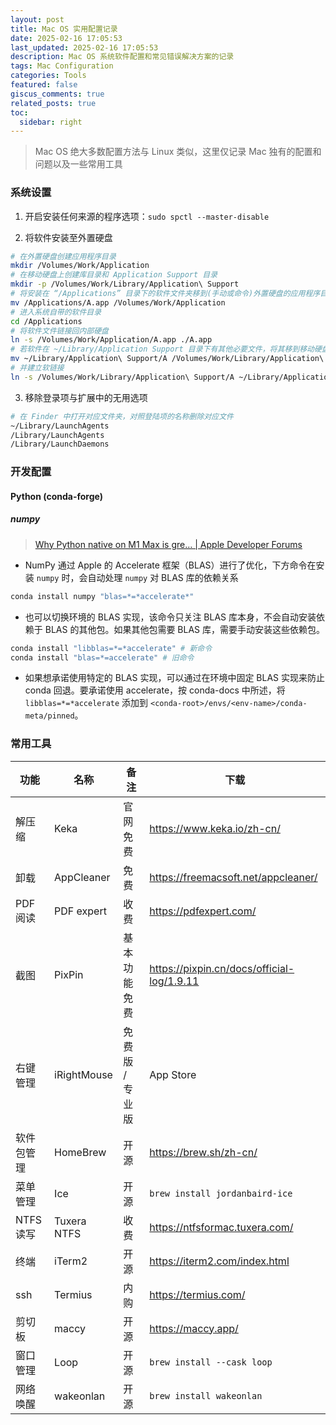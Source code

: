 ```yaml
---
layout: post
title: Mac OS 实用配置记录
date: 2025-02-16 17:05:53
last_updated: 2025-02-16 17:05:53
description: Mac OS 系统软件配置和常见错误解决方案的记录
tags: Mac Configuration
categories: Tools
featured: false
giscus_comments: true
related_posts: true
toc:
  sidebar: right
---
```


> Mac OS 绝大多数配置方法与 Linux 类似，这里仅记录 Mac 独有的配置和问题以及一些常用工具

### 系统设置

1. 开启安装任何来源的程序选项：`sudo spctl --master-disable`

2. 将软件安装至外置硬盘

```bash
# 在外置硬盘创建应用程序目录
mkdir /Volumes/Work/Application
# 在移动硬盘上创建库目录和 Application Support 目录
mkdir -p /Volumes/Work/Library/Application\ Support
# 将安装在 “/Applications” 目录下的软件文件夹移到(手动或命令)外置硬盘的应用程序目录
mv /Applications/A.app /Volumes/Work/Application
# 进入系统自带的软件目录
cd /Applications
# 将软件文件链接回内部硬盘
ln -s /Volumes/Work/Application/A.app ./A.app
# 若软件在 ~/Library/Application Support 目录下有其他必要文件，将其移到移动硬盘的相应目录
mv ~/Library/Application\ Support/A /Volumes/Work/Library/Application\ Support
# 并建立软链接
ln -s /Volumes/Work/Library/Application\ Support/A ~/Library/Application\ Support
```

3. 移除登录项与扩展中的无用选项

```bash
# 在 Finder 中打开对应文件夹，对照登陆项的名称删除对应文件
~/Library/LaunchAgents
/Library/LaunchAgents
/Library/LaunchDaemons
```

### 开发配置

#### Python (conda-forge)

##### numpy

> [Why Python native on M1 Max is gre… | Apple Developer Forums](https://developer.apple.com/forums/thread/695963)

- NumPy 通过 Apple 的 Accelerate 框架（BLAS）进行了优化，下方命令在安装 `numpy` 时，会自动处理 `numpy` 对 BLAS 库的依赖关系

```bash
conda install numpy "blas=*=*accelerate*"
```

- 也可以切换环境的 BLAS 实现，该命令只关注 BLAS 库本身，不会自动安装依赖于 BLAS 的其他包。如果其他包需要 BLAS 库，需要手动安装这些依赖包。

```bash
conda install "libblas=*=*accelerate" # 新命令
conda install "blas=*=accelerate" # 旧命令
```

- 如果想承诺使用特定的 BLAS 实现，可以通过在环境中固定 BLAS 实现来防止 conda 回退。要承诺使用 accelerate，按 conda-docs 中所述，将 `libblas=*=*accelerate` 添加到 `<conda-root>/envs/<env-name>/conda-meta/pinned`。

### 常用工具

| 功能       | 名称                 | 备注            | 下载                                             |
| ---------- | -------------------- | --------------- | ------------------------------------------------ |
| 解压缩     | Keka                 | 官网免费        | <https://www.keka.io/zh-cn/>                     |
| 卸载       | AppCleaner           | 免费            | <https://freemacsoft.net/appcleaner/>            |
| PDF 阅读   | PDF expert | 收费            | <https://pdfexpert.com/> |
| 截图       | PixPin               | 基本功能免费    | <https://pixpin.cn/docs/official-log/1.9.11>     |
| 右键管理   | iRightMouse          | 免费版 / 专业版 | App Store                                        |
| 软件包管理 | HomeBrew             | 开源            | <https://brew.sh/zh-cn/>                         |
| 菜单管理   | Ice                  | 开源            | `brew install jordanbaird-ice`                   |
| NTFS 读写  | Tuxera NTFS          | 收费            | <https://ntfsformac.tuxera.com/>                 |
| 终端       | iTerm2               | 开源            | <https://iterm2.com/index.html>                  |
| ssh        | Termius              | 内购            | <https://termius.com/>                           |
| 剪切板     | maccy                | 开源            | <https://maccy.app/>                             |
| 窗口管理   | Loop                 | 开源            | `brew install --cask loop`                       |
| 网络唤醒   | wakeonlan            | 开源            | `brew install wakeonlan`                         |
